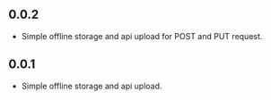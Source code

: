 ## 0.0.2

* Simple offline storage and api upload for POST and PUT request.

## 0.0.1

* Simple offline storage and api upload.
